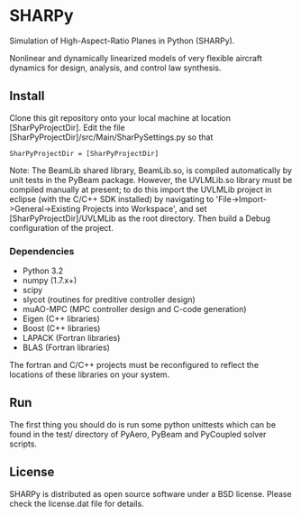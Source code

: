 SHARPy
======

Simulation of High-Aspect-Ratio Planes in Python (SHARPy).

Nonlinear and dynamically linearized models of very flexible aircraft dynamics
for design, analysis, and control law synthesis.

Install
-------

Clone this git repository onto your local machine at location
[SharPyProjectDir].
Edit the file [SharPyProjectDir]/src/Main/SharPySettings.py so that

	SharPyProjectDir = [SharPyProjectDir]

Note: The BeamLib shared library, BeamLib.so, is compiled automatically by
unit tests in the PyBeam package.
However, the UVLMLib.so library must be compiled manually at present;
to do this import the UVLMLib project in eclipse (with the C/C++ SDK installed)
by navigating to 'File->Import->General->Existing Projects into Workspace',
and set [SharPyProjectDir]/UVLMLib as the root
directory.
Then build a Debug configuration of the project.

### Dependencies ###

* Python 3.2
* numpy (1.7.x+)
* scipy
* slycot (routines for preditive controller design)
* muAO-MPC (MPC controller design and C-code generation)
* Eigen (C++ libraries)
* Boost (C++ libraries)
* LAPACK (Fortran libraries)
* BLAS (Fortran libraries)

The fortran and C/C++ projects must be reconfigured to reflect the locations
of these libraries on your system.

Run
---

The first thing you should do is run some python unittests
which can be found in the test/ directory of PyAero, PyBeam and PyCoupled
solver scripts.


License
-------

SHARPy is distributed as open source software under a BSD license. Please check the license.dat file for details.
